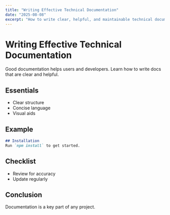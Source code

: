 ```yaml
---
title: "Writing Effective Technical Documentation"
date: "2025-08-08"
excerpt: "How to write clear, helpful, and maintainable technical documentation."
---
```


# Writing Effective Technical Documentation

Good documentation helps users and developers. Learn how to write docs that are clear and helpful.

## Essentials
- Clear structure
- Concise language
- Visual aids

## Example
```md
## Installation
Run `npm install` to get started.
```

## Checklist
- Review for accuracy
- Update regularly

## Conclusion
Documentation is a key part of any project.
